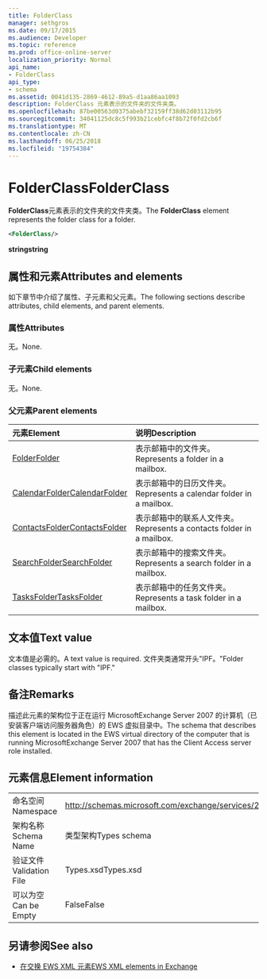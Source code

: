 ```yaml
---
title: FolderClass
manager: sethgros
ms.date: 09/17/2015
ms.audience: Developer
ms.topic: reference
ms.prod: office-online-server
localization_priority: Normal
api_name:
- FolderClass
api_type:
- schema
ms.assetid: 0041d135-2869-4612-89a5-d1aa86aa1093
description: FolderClass 元素表示的文件夹的文件夹类。
ms.openlocfilehash: 87be00563d0375abebf32159ff38d62d03112b95
ms.sourcegitcommit: 34041125dc8c5f993b21cebfc4f8b72f0fd2cb6f
ms.translationtype: MT
ms.contentlocale: zh-CN
ms.lasthandoff: 06/25/2018
ms.locfileid: "19754384"
---
```

# <a name="folderclass"></a><span data-ttu-id="b32c4-103">FolderClass</span><span class="sxs-lookup"><span data-stu-id="b32c4-103">FolderClass</span></span>

<span data-ttu-id="b32c4-104">**FolderClass**元素表示的文件夹的文件夹类。</span><span class="sxs-lookup"><span data-stu-id="b32c4-104">The **FolderClass** element represents the folder class for a folder.</span></span> 
  
```xml
<FolderClass/>
```

 <span data-ttu-id="b32c4-105">**string**</span><span class="sxs-lookup"><span data-stu-id="b32c4-105">**string**</span></span>
## <a name="attributes-and-elements"></a><span data-ttu-id="b32c4-106">属性和元素</span><span class="sxs-lookup"><span data-stu-id="b32c4-106">Attributes and elements</span></span>

<span data-ttu-id="b32c4-107">如下章节中介绍了属性、子元素和父元素。</span><span class="sxs-lookup"><span data-stu-id="b32c4-107">The following sections describe attributes, child elements, and parent elements.</span></span>
  
### <a name="attributes"></a><span data-ttu-id="b32c4-108">属性</span><span class="sxs-lookup"><span data-stu-id="b32c4-108">Attributes</span></span>

<span data-ttu-id="b32c4-109">无。</span><span class="sxs-lookup"><span data-stu-id="b32c4-109">None.</span></span>
  
### <a name="child-elements"></a><span data-ttu-id="b32c4-110">子元素</span><span class="sxs-lookup"><span data-stu-id="b32c4-110">Child elements</span></span>

<span data-ttu-id="b32c4-111">无。</span><span class="sxs-lookup"><span data-stu-id="b32c4-111">None.</span></span>
  
### <a name="parent-elements"></a><span data-ttu-id="b32c4-112">父元素</span><span class="sxs-lookup"><span data-stu-id="b32c4-112">Parent elements</span></span>

|<span data-ttu-id="b32c4-113">**元素**</span><span class="sxs-lookup"><span data-stu-id="b32c4-113">**Element**</span></span>|<span data-ttu-id="b32c4-114">**说明**</span><span class="sxs-lookup"><span data-stu-id="b32c4-114">**Description**</span></span>|
|:-----|:-----|
|[<span data-ttu-id="b32c4-115">Folder</span><span class="sxs-lookup"><span data-stu-id="b32c4-115">Folder</span></span>](folder.md) <br/> |<span data-ttu-id="b32c4-116">表示邮箱中的文件夹。</span><span class="sxs-lookup"><span data-stu-id="b32c4-116">Represents a folder in a mailbox.</span></span>  <br/> |
|[<span data-ttu-id="b32c4-117">CalendarFolder</span><span class="sxs-lookup"><span data-stu-id="b32c4-117">CalendarFolder</span></span>](calendarfolder.md) <br/> |<span data-ttu-id="b32c4-118">表示邮箱中的日历文件夹。</span><span class="sxs-lookup"><span data-stu-id="b32c4-118">Represents a calendar folder in a mailbox.</span></span>  <br/> |
|[<span data-ttu-id="b32c4-119">ContactsFolder</span><span class="sxs-lookup"><span data-stu-id="b32c4-119">ContactsFolder</span></span>](contactsfolder.md) <br/> |<span data-ttu-id="b32c4-120">表示邮箱中的联系人文件夹。</span><span class="sxs-lookup"><span data-stu-id="b32c4-120">Represents a contacts folder in a mailbox.</span></span>  <br/> |
|[<span data-ttu-id="b32c4-121">SearchFolder</span><span class="sxs-lookup"><span data-stu-id="b32c4-121">SearchFolder</span></span>](searchfolder.md) <br/> |<span data-ttu-id="b32c4-122">表示邮箱中的搜索文件夹。</span><span class="sxs-lookup"><span data-stu-id="b32c4-122">Represents a search folder in a mailbox.</span></span>  <br/> |
|[<span data-ttu-id="b32c4-123">TasksFolder</span><span class="sxs-lookup"><span data-stu-id="b32c4-123">TasksFolder</span></span>](tasksfolder.md) <br/> |<span data-ttu-id="b32c4-124">表示邮箱中的任务文件夹。</span><span class="sxs-lookup"><span data-stu-id="b32c4-124">Represents a task folder in a mailbox.</span></span>  <br/> |
   
## <a name="text-value"></a><span data-ttu-id="b32c4-125">文本值</span><span class="sxs-lookup"><span data-stu-id="b32c4-125">Text value</span></span>

<span data-ttu-id="b32c4-126">文本值是必需的。</span><span class="sxs-lookup"><span data-stu-id="b32c4-126">A text value is required.</span></span> <span data-ttu-id="b32c4-127">文件夹类通常开头"IPF。"</span><span class="sxs-lookup"><span data-stu-id="b32c4-127">Folder classes typically start with "IPF."</span></span>
  
## <a name="remarks"></a><span data-ttu-id="b32c4-128">备注</span><span class="sxs-lookup"><span data-stu-id="b32c4-128">Remarks</span></span>

<span data-ttu-id="b32c4-129">描述此元素的架构位于正在运行 MicrosoftExchange Server 2007 的计算机（已安装客户端访问服务器角色）的 EWS 虚拟目录中。</span><span class="sxs-lookup"><span data-stu-id="b32c4-129">The schema that describes this element is located in the EWS virtual directory of the computer that is running MicrosoftExchange Server 2007 that has the Client Access server role installed.</span></span>
  
## <a name="element-information"></a><span data-ttu-id="b32c4-130">元素信息</span><span class="sxs-lookup"><span data-stu-id="b32c4-130">Element information</span></span>

|||
|:-----|:-----|
|<span data-ttu-id="b32c4-131">命名空间</span><span class="sxs-lookup"><span data-stu-id="b32c4-131">Namespace</span></span>  <br/> |http://schemas.microsoft.com/exchange/services/2006/types  <br/> |
|<span data-ttu-id="b32c4-132">架构名称</span><span class="sxs-lookup"><span data-stu-id="b32c4-132">Schema Name</span></span>  <br/> |<span data-ttu-id="b32c4-133">类型架构</span><span class="sxs-lookup"><span data-stu-id="b32c4-133">Types schema</span></span>  <br/> |
|<span data-ttu-id="b32c4-134">验证文件</span><span class="sxs-lookup"><span data-stu-id="b32c4-134">Validation File</span></span>  <br/> |<span data-ttu-id="b32c4-135">Types.xsd</span><span class="sxs-lookup"><span data-stu-id="b32c4-135">Types.xsd</span></span>  <br/> |
|<span data-ttu-id="b32c4-136">可以为空</span><span class="sxs-lookup"><span data-stu-id="b32c4-136">Can be Empty</span></span>  <br/> |<span data-ttu-id="b32c4-137">False</span><span class="sxs-lookup"><span data-stu-id="b32c4-137">False</span></span>  <br/> |
   
## <a name="see-also"></a><span data-ttu-id="b32c4-138">另请参阅</span><span class="sxs-lookup"><span data-stu-id="b32c4-138">See also</span></span>



- [<span data-ttu-id="b32c4-139">在交换 EWS XML 元素</span><span class="sxs-lookup"><span data-stu-id="b32c4-139">EWS XML elements in Exchange</span></span>](ews-xml-elements-in-exchange.md)

